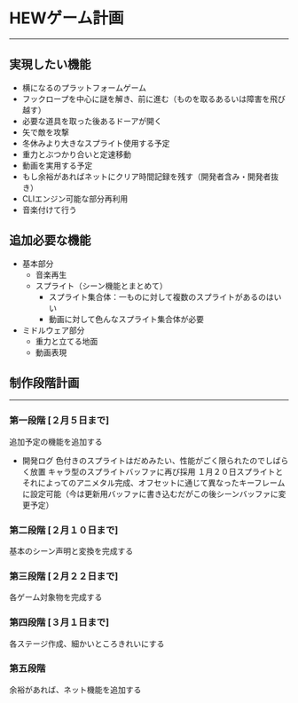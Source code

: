 # HEWゲーム計画
------
## 実現したい機能
- 横になるのプラットフォームゲーム
- フックロープを中心に謎を解き、前に進む（ものを取るあるいは障害を飛び越す）
- 必要な道具を取った後あるドーアが開く
- 矢で敵を攻撃
- 冬休みより大きなスプライト使用する予定
- 重力とぶつかり合いと定速移動
- 動画を実用する予定
- もし余裕があればネットにクリア時間記録を残す（開発者含み・開発者抜き）
- CLIエンジン可能な部分再利用
- 音楽付けて行う

## 追加必要な機能
- 基本部分
    - 音楽再生
    - スプライト（シーン機能とまとめて）
        - スプライト集合体：一ものに対して複数のスプライトがあるのはいい
        - 動画に対して色んなスプライト集合体が必要
- ミドルウェア部分
    - 重力と立てる地面
    - 動画表現

## 制作段階計画
------
### 第一段階    [２月５日まで]
追加予定の機能を追加する

- 開発ログ
    色付きのスプライトはだめみたい、性能がごく限られたのでしばらく放置
    キャラ型のスプライトバッファに再び採用
    １月２０日スプライトとそれによってのアニメタル完成、オフセットに通じて異なったキーフレームに設定可能（今は更新用バッファに書き込むだがこの後シーンバッファに変更予定）

### 第二段階    [２月１０日まで]
基本のシーン声明と変換を完成する

### 第三段階    [２月２２日まで]
各ゲーム対象物を完成する

### 第四段階    [３月１日まで]
各ステージ作成、細かいところきれいにする

### 第五段階
余裕があれば、ネット機能を追加する